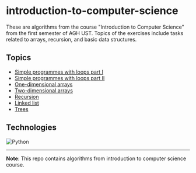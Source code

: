 # introduction-to-computer-science
These are algorithms from the course "Introduction to Computer Science" from the first semester of AGH UST. Topics of the exercises include tasks related to arrays, recursion, and basic data structures.

## Topics
- [Simple programmes with loops part I](https://github.com/piechnikk/introduction-to-computer-science/tree/master/zestaw1)
- [Simple programmes with loops part II](https://github.com/piechnikk/introduction-to-computer-science/tree/master/zestaw2)
- [One-dimensional arrays](https://github.com/piechnikk/introduction-to-computer-science/tree/master/zestaw3)
- [Two-dimensional arrays](https://github.com/piechnikk/introduction-to-computer-science/tree/master/zestaw4)
- [Recursion](https://github.com/piechnikk/introduction-to-computer-science/tree/master/zestaw6)
- [Linked list](https://github.com/piechnikk/introduction-to-computer-science/tree/master/zestaw7)
- [Trees](https://github.com/piechnikk/introduction-to-computer-science/tree/master/zestaw8)

## Technologies

<div>
    <img src="https://img.shields.io/badge/Python-FFD43B?style=for-the-badge&logo=python&logoColor=blue" alt="Python">
</div>

---

**Note**: This repo contains algorithms from introduction to computer science course.
